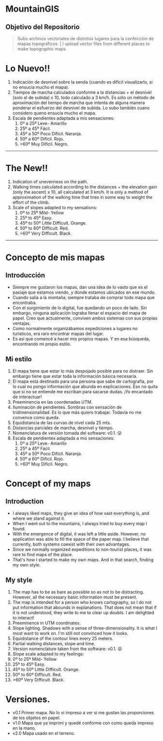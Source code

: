 # MountainGIS
## Objetivo del Repositorio
 >Subo archivos vectoriales de distintos lugares para la confección de mapas topográficos. | I upload vector files from different places to make topographic maps.

# Lo Nuevo!!
1. Indicación de desnivel sobre la senda (cuando es dificil visualizarlo, si no ensucia mucho el mapa).
2. Tiempos de marcha calculados conforme a la distancias + el desnivel (solo el de subida) x 10, todo calculado a 3 km/h. Es sólo un método de aproximación del tiempo de marcha que intenta de alguna manera ponderar el esfuerzo del desnivel de subida. Lo subo también cuano considero queno ensucia mucho el mapa.
3. Escala de pendientes adaptada a mis sensaciones:
    1.  0º a 25º Leve- Amarillo
    2.  25º a 45º Fácil.
    3.  45º a 50º Poco Difícil. Naranja.
    4.  50º a 60º Difícil. Rojo.
    5.  \>60º Muy Difícil. Negro.
---

# The New!!
1. Indication of unevenness on the path.
2. Walking times calculated according to the distances + the elevation gain (only the ascent) x 10, all calculated at 3 km/h. It is only a method of approximation of the walking time that tries in some way to weight the effort of the climb.
3. Scale of slopes adapted to my sensations:
    1. 0º to 25º Mild- Yellow
    2. 25º to 45º Easy.
    3. 45º to 50º Little Difficult. Orange.
    4. 50º to 60º Difficult. Red.
    5. \>60º Very Difficult. Black.

---
# Concepto de mis mapas
## Introducción
- Siempre me gustaron los mapas, dan una idea de lo vasto que es el pasiaje que estamos viendo, y donde estamos ubicados en ese mundo. 
- Cuando salía a la montaña, siempre trataba de comprar todo mapa que encontraba.
- Con el surgimiento de lo digital, fue quedando un poco de lado. Sin embargo, ninguna aplicación lograba llenar el espacio del mapa de papel. Creo que actualmente, conviven ambos sistemas con sus propias ventajas.
- Como normalmente organizábamos expediciones a lugares no turísticos, era raro encontrar mapas del lugar.
- Es así que comencé a hacer mis propios mapas. Y en esa búsqueda, encontrando mi propio estilo.
## Mi estilo
1. El mapa tiene que estar lo más despojado posible para no distraer. Sin embargo tiene que estar toda la información básica necesaria.
2. El mapa está destinado para una persona que sabe de cartografía, por lo cual no pongo información que abunda en explicaciones. Eso no quita que si no se entiende me escriban para sacarse dudas. ¡Yo encantado de interactuar!
3. Preeminencia en las coordenadas UTM. 
4. Iluminación de pendientes. Sombras con sensación de tridimensionalidad. Es lo que más quiero trabajar. Todavía no me convence como queda.
5. Equidistancia de las curvas de nivel cada 25 mts.
6. Distancias parciales de marcha, desnivel y tiempo.
7. Nomenclatura de versión tomada del software: v0.1. 😜
8. Escala de pendientes adaptada a mis sensaciones:
	1. 0º a 25º Leve- Amarillo
	2. 25º a 45º Fácil. 
	3. 45º a 50º Poco Difícil. Naranja.
	4. 50º a 60º Difícil. Rojo.
	5. \>60º Muy Difícil. Negro.


# Concept of my maps
## Introduction
- I always liked maps, they give an idea of ​​how vast everything is, and where we stand against it.
- When I went out to the mountains, I always tried to buy every map I found.
- With the emergence of digital, it was left a little aside. However, no application was able to fill the space of the paper map. I believe that currently, both systems coexist with their own advantages.
- Since we normally organized expeditions to non-tourist places, it was rare to find maps of the place.
- That's how I started to make my own maps. And in that search, finding my own style.
## My style
1. The map has to be as bare as possible so as not to be distracting. However, all the necessary basic information must be present.
2. The map is intended for a person who knows cartography, so I do not put information that abounds in explanations. That does not mean that if it is not understood, they write to me to clear up doubts. I am delighted to interact!
3. Preeminence in UTM coordinates.
4. Slope lighting. Shadows with a sense of three-dimensionality. It is what I most want to work on. I'm still not convinced how it looks.
5. Equidistance of the contour lines every 25 meters.
6. Partial walking distances, slope and time.
7. Version nomenclature taken from the software: v0.1. 😜
8. Slope scale adapted to my feelings:
1. 0º to 25º Mild- Yellow
2. 25º to 45º Easy.
3. 45º to 50º Little Difficult. Orange.
4. 50º to 60º Difficult. Red.
5. \>60º Very Difficult. Black.

# Versiones.
- v0.1 Primer mapa. No lo vi impreso a ver si me gustan las proporciones de los objetos en papel.
- v1.0 Mapa que ya imprimí y quedé conforme con como queda impreso en la mano.
- v2.0 Mapa usado en el terreno.
